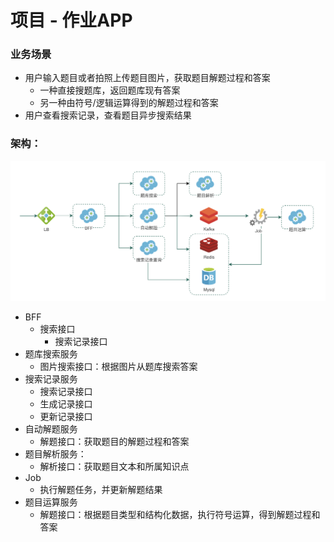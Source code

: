 # 项目 - 作业APP
### 业务场景
* 用户输入题目或者拍照上传题目图片，获取题目解题过程和答案
    * 一种直接搜题库，返回题库现有答案
    * 另一种由符号/逻辑运算得到的解题过程和答案
* 用户查看搜索记录，查看题目异步搜索结果

### 架构：
![架构](app.png)
* BFF
  * 搜索接口
    * 搜索记录接口
* 题库搜索服务
  * 图片搜索接口：根据图片从题库搜索答案
* 搜索记录服务
  * 搜索记录接口
  * 生成记录接口
  * 更新记录接口
* 自动解题服务
  * 解题接口：获取题目的解题过程和答案
* 题目解析服务：
  * 解析接口：获取题目文本和所属知识点
* Job
  * 执行解题任务，并更新解题结果
* 题目运算服务
  * 解题接口：根据题目类型和结构化数据，执行符号运算，得到解题过程和答案

